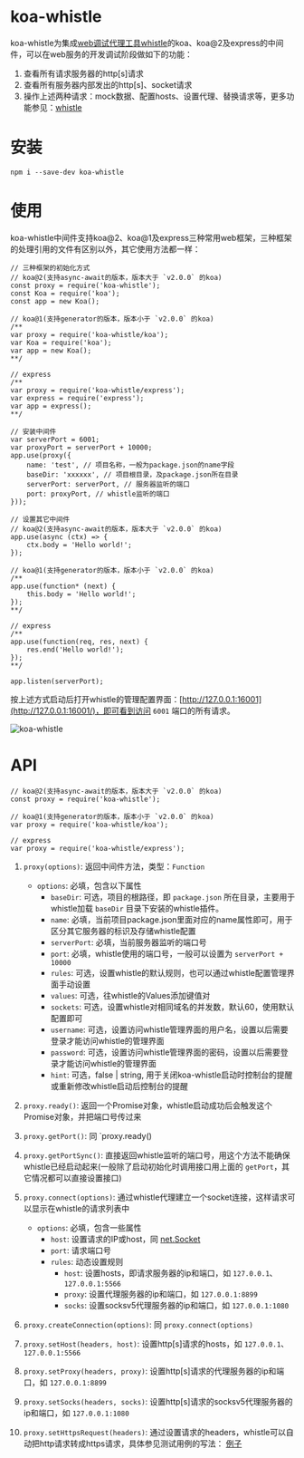 # koa-whistle

koa-whistle为集成[web调试代理工具whistle](https://github.com/avwo/whistle)的koa、koa@2及express的中间件，可以在web服务的开发调试阶段做如下的功能：

1. 查看所有请求服务器的http[s]请求
2. 查看所有服务器内部发出的http[s]、socket请求
3. 操作上述两种请求：mock数据、配置hosts、设置代理、替换请求等，更多功能参见：[whistle](https://github.com/avwo/whistle)


# 安装

	npm i --save-dev koa-whistle

# 使用

koa-whistle中间件支持koa@2、koa@1及express三种常用web框架，三种框架的处理引用的文件有区别以外，其它使用方法都一样：

	// 三种框架的初始化方式
	// koa@2(支持async-await的版本，版本大于 `v2.0.0` 的koa)
	const proxy = require('koa-whistle');
	const Koa = require('koa');
	const app = new Koa();

	// koa@1(支持generator的版本，版本小于 `v2.0.0` 的koa)
	/**
	var proxy = require('koa-whistle/koa');
	var Koa = require('koa');
	var app = new Koa();
	**/
	
	// express
	/**
	var proxy = require('koa-whistle/express');
	var express = require('express');
	var app = express();
	**/

	// 安装中间件
	var serverPort = 6001;
	var proxyPort = serverPort + 10000;
	app.use(proxy({
		name: 'test', // 项目名称，一般为package.json的name字段
		baseDir: 'xxxxxx', // 项目根目录，及package.json所在目录
		serverPort: serverPort, // 服务器监听的端口
		port: proxyPort, // whistle监听的端口
	}));

	// 设置其它中间件
	// koa@2(支持async-await的版本，版本大于 `v2.0.0` 的koa)
	app.use(async (ctx) => {
		ctx.body = 'Hello world!';
	});

	// koa@1(支持generator的版本，版本小于 `v2.0.0` 的koa)
	/**
	app.use(function* (next) {
		this.body = 'Hello world!';
	});
	**/
	
	// express
	/**
	app.use(function(req, res, next) {
		res.end('Hello world!');
	});
	**/

	app.listen(serverPort);


按上述方式启动后打开whistle的管理配置界面：[http://127.0.0.1:16001](http://127.0.0.1:16001/)，即可看到访问 `6001` 端口的所有请求。

![koa-whistle](https://raw.githubusercontent.com/avwo/whistleui/master/img/koa-whistle.png)

# API	

	// koa@2(支持async-await的版本，版本大于 `v2.0.0` 的koa)
	const proxy = require('koa-whistle');

	// koa@1(支持generator的版本，版本小于 `v2.0.0` 的koa)
	var proxy = require('koa-whistle/koa');

	// express
	var proxy = require('koa-whistle/express');

1. `proxy(options)`: 返回中间件方法，类型：`Function` 
	- `options`: 必填，包含以下属性
		- `baseDir`: 可选，项目的根路径，即 `package.json` 所在目录，主要用于whistle加载 `baseDir` 目录下安装的whistle插件。
		- `name`: 必填，当前项目package.json里面对应的name属性即可，用于区分其它服务器的标识及存储whistle配置
		- `serverPort`: 必填，当前服务器监听的端口号
		- `port`: 必填，whistle使用的端口号，一般可以设置为 `serverPort + 10000`
		- `rules`: 可选，设置whistle的默认规则，也可以通过whistle配置管理界面手动设置
		- `values`: 可选，往whistle的Values添加键值对
		- `sockets`: 可选，设置whistle对相同域名的并发数，默认60，使用默认配置即可
		- `username`: 可选，设置访问whistle管理界面的用户名，设置以后需要登录才能访问whistle的管理界面
		- `password`: 可选，设置访问whistle管理界面的密码，设置以后需要登录才能访问whistle的管理界面
		- `hint`: 可选，false | string, 用于关闭koa-whistle启动时控制台的提醒或重新修改whistle启动后控制台的提醒
		 
2. `proxy.ready()`: 返回一个Promise对象，whistle启动成功后会触发这个Promise对象，并把端口号传过来
3. `proxy.getPort()`: 同 `proxy.ready()
4. `proxy.getPortSync()`: 直接返回whistle监听的端口号，用这个方法不能确保whistle已经启动起来(一般除了启动初始化时调用接口用上面的 `getPort`，其它情况都可以直接设置接口)
5. `proxy.connect(options)`: 通过whistle代理建立一个socket连接，这样请求可以显示在whistle的请求列表中
	- `options`: 必填，包含一些属性
		- `host`: 设置请求的IP或host，同 [net.Socket](https://nodejs.org/dist/latest-v6.x/docs/api/net.html#net_socket_connect_options_connectlistener)
		- `port`: 请求端口号 
		- `rules`:  动态设置规则
			- `host`: 设置hosts，即请求服务器的ip和端口，如 `127.0.0.1`、`127.0.0.1:5566`
			- `proxy`: 设置代理服务器的ip和端口，如 `127.0.0.1:8899`
			- `socks`: 设置socksv5代理服务器的ip和端口，如 `127.0.0.1:1080`

5. `proxy.createConnection(options)`: 同 `proxy.connect(options)`
6. `proxy.setHost(headers, host)`:  设置http[s]请求的hosts，如 `127.0.0.1`、`127.0.0.1:5566`
7. `proxy.setProxy(headers, proxy)`: 设置http[s]请求的代理服务器的ip和端口，如 `127.0.0.1:8899`
8. `proxy.setSocks(headers, socks)`: 设置http[s]请求的socksv5代理服务器的ip和端口，如 `127.0.0.1:1080`
9. `proxy.setHttpsRequest(headers)`: 通过设置请求的headers，whistle可以自动把http请求转成https请求，具体参见测试用例的写法： [例子](https://github.com/avwo/koa-whistle/tree/master/test)


